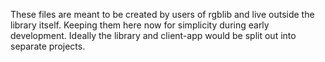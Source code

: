 These files are meant to be created by users of rgblib and live outside the library itself. Keeping them here now for simplicity during early development. Ideally the library and client-app would be split out into separate projects.